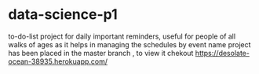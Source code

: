 # data-science-p1
 to-do-list project for daily important reminders, useful for people of all walks of ages as it helps in managing the schedules by event name
 project has been placed in the master branch , to view it chekout https://desolate-ocean-38935.herokuapp.com/
